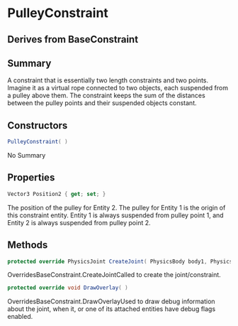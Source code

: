 # PulleyConstraint

## Derives from BaseConstraint

## Summary

A constraint that is essentially two length constraints and two points. Imagine it as a virtual rope connected to two objects, each suspended from a pulley above them.
The constraint keeps the sum of the distances between the pulley points and their suspended objects constant.
## Constructors

```c#
PulleyConstraint( ) 
```
No Summary
## Properties

```c#
Vector3 Position2 { get; set; } 
```
The position of the pulley for Entity 2.
The pulley for Entity 1 is the origin of this constraint entity.
Entity 1 is always suspended from pulley point 1, and Entity 2 is always suspended from pulley point 2.
## Methods

```c#
protected override PhysicsJoint CreateJoint( PhysicsBody body1, PhysicsBody body2) 
```
OverridesBaseConstraint.CreateJointCalled to create the joint/constraint.
```c#
protected override void DrawOverlay( ) 
```
OverridesBaseConstraint.DrawOverlayUsed to draw debug information about the joint, when it, or one of its attached entities have debug flags enabled.
